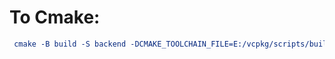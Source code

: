 # To Cmake:
```cmake
 cmake -B build -S backend -DCMAKE_TOOLCHAIN_FILE=E:/vcpkg/scripts/buildsystems/vcpkg.cmake
```